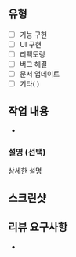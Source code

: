 <!--
제목은 `Feat[prefix 제거한 branch이름]: 기능 구현 내용`으로 작성해 주세요
예시) Feat[button]: 버튼 컴포넌트 기능 구현
-->

## 유형

- [ ] 기능 구현
- [ ] UI 구현
- [ ] 리팩토링
- [ ] 버그 해결
- [ ] 문서 업데이트
- [ ] 기타( )

## 작업 내용

<!-- 작업한 내용을 카테고리와 함께 설명해주세요
ex) - [UI 구현] 간결하게 작성
-->

-

### 설명 (선택)

상세한 설명

## 스크린샷

<!-- Responsive viewer 사용하여 PC, Tablet, Mobile 사이즈를 한 장으로 캡쳐해주세요 -->

## 리뷰 요구사항

<!-- 리뷰어가 특별히 봐주었으면 하는 부분이 있다면 작성해주세요
ex) 메서드 XXX의 이름을 더 잘 짓고 싶은데 혹시 좋은 명칭이 있을까요?
-->

-
